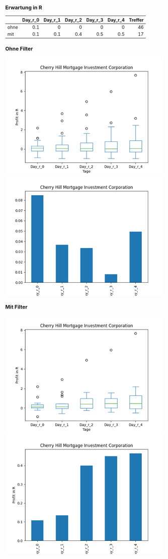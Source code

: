 ### Erwartung in R
|      |   Day_r_0 |   Day_r_1 |   Day_r_2 |   Day_r_3 |   Day_r_4 |   Treffer |
|:-----|----------:|----------:|----------:|----------:|----------:|----------:|
| ohne |       0.1 |       0   |       0   |       0   |       0   |        46 |
| mit  |       0.1 |       0.1 |       0.4 |       0.5 |       0.5 |        17 |

### Ohne Filter
![image info](./data/CHMI_box_all.png)
![image info](./data/CHMI_median_all.png)

### Mit Filter
![image info](./data/CHMI_box_filtered.png)
![image info](./data/CHMI_median_filtered.png)